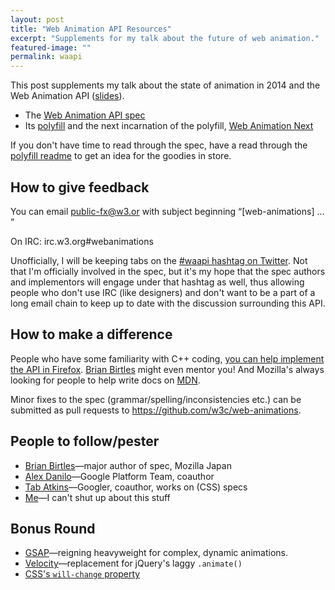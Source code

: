 ```yaml
---
layout: post
title: "Web Animation API Resources"
excerpt: "Supplements for my talk about the future of web animation."
featured-image: ""
permalink: waapi
---
```


This post supplements my talk about the state of animation in 2014 and the Web Animation API ([slides](http://www.slideshare.net/CrowChick/state-of-the-animation-2014)).

* The [Web Animation API spec](http://w3c.github.io/web-animations/)
* Its [polyfill](https://github.com/web-animations/web-animations-js) and the next incarnation of the polyfill, [Web Animation Next](https://github.com/web-animations/web-animations-next)

If you don't have time to read through the spec, have a read through the [polyfill readme](https://github.com/web-animations/web-animations-js#readme) to get an idea for the goodies in store.

## How to give feedback
You can email <public-fx@w3.or> with subject beginning &ldquo;[web-animations] &hellip; &rdquo;

On IRC:
irc.w3.org#webanimations

Unofficially, I will be keeping tabs on the [#waapi hashtag on Twitter](https://twitter.com/search?q=%23waapi&src=typd). Not that I'm officially involved in the spec, but it's my hope that the spec authors and implementors will engage under that hashtag as well, thus allowing people who don't use IRC (like designers) and don't want to be a part of a long email chain to keep up to date with the discussion surrounding this API.

## How to make a difference
People who have some familiarity with C++ coding, [you can help implement the API in Firefox](https://developer.mozilla.org/en-US/docs/Introduction). [Brian Birtles](bbirtles@mozilla.com) might even mentor you! And Mozilla's always looking for people to help write docs on [MDN](https://developer.mozilla.org).

Minor fixes to the spec (grammar/spelling/inconsistencies etc.) can be submitted as pull requests to <https://github.com/w3c/web-animations>.

## People to follow/pester
* [Brian Birtles](https://twitter.com/brianskold)&mdash;major author of spec, Mozilla Japan
* [Alex Danilo](https://twitter.com/alexanderdanilo)&mdash;Google Platform Team, coauthor
* [Tab Atkins](https://twitter.com/tabatkins)&mdash;Googler, coauthor, works on (CSS) specs
* [Me](https://twitter.com/rachelnabors)&mdash;I can't shut up about this stuff

## Bonus Round
* [GSAP](http://www.greensock.com/)&mdash;reigning heavyweight for complex, dynamic animations.
* [Velocity](http://julian.com/research/velocity/)&mdash;replacement for jQuery's laggy `.animate()`
* [CSS's `will-change` property](https://dev.opera.com/articles/css-will-change-property/)